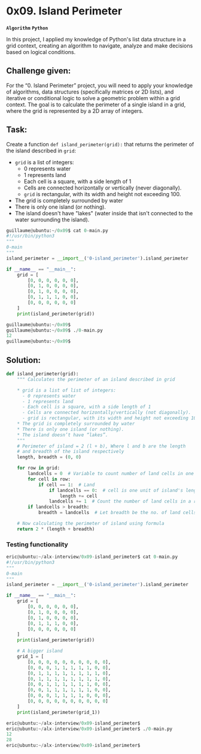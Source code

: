 # 0x09. Island Perimeter
**`Algorithm`**  **`Python`**

In this project, I applied my knowledge of Python's list data structure in a grid context, creating an algorithm to navigate, analyze and make decisions based on logical conditions.

## Challenge given:
For the “0. Island Perimeter” project, you will need to apply your knowledge of algorithms, data structures (specifically matrices or 2D lists), and iterative or conditional logic to solve a geometric problem within a grid context. The goal is to calculate the perimeter of a single island in a grid, where the grid is represented by a 2D array of integers.

## Task:
Create a function `def island_perimeter(grid):` that returns the perimeter of the island described in `grid`:
- `grid` is a list of integers:
  - 0 represents water
  - 1 represents land
  - Each cell is a square, with a side length of 1
  - Cells are connected horizontally or vertically (never diagonally).
  - `grid` is rectangular, with its width and height not exceeding 100.
- The grid is completely surrounded by water
- There is only one island (or nothing).
- The island doesn't have "lakes" (water inside that isn't connected to the water surrounding the island).

```py
guillaume@ubuntu:~/0x09$ cat 0-main.py
#!/usr/bin/python3
"""
0-main
"""
island_perimeter = __import__('0-island_perimeter').island_perimeter

if __name__ == "__main__":
    grid = [
        [0, 0, 0, 0, 0, 0],
        [0, 1, 0, 0, 0, 0],
        [0, 1, 0, 0, 0, 0],
        [0, 1, 1, 1, 0, 0],
        [0, 0, 0, 0, 0, 0]
    ]
    print(island_perimeter(grid))

guillaume@ubuntu:~/0x09$ 
guillaume@ubuntu:~/0x09$ ./0-main.py
12
guillaume@ubuntu:~/0x09$
```
## Solution:

```py
def island_perimeter(grid):
    """ Calculates the perimeter of an island described in grid

    * grid is a list of list of integers:
      - 0 represents water
      - 1 represents land
      - Each cell is a square, with a side length of 1
      - Cells are connected horizontally/vertically (not diagonally).
      - grid is rectangular, with its width and height not exceeding 100
    * The grid is completely surrounded by water
    * There is only one island (or nothing).
    * The island doesn’t have “lakes”.
    """
    # Perimeter of island = 2 (l + b), Where l and b are the length
    # and breadth of the island respectively
    length, breadth = (0, 0)

    for row in grid:
        landcells = 0  # Variable to count number of land cells in one row
        for cell in row:
            if cell == 1:  # Land
                if landcells == 0:  # cell is one unit of island's length
                    length += cell
                landcells += 1  # Count the number of land cells in a row
        if landcells > breadth:
            breadth = landcells  # Let breadth be the no. of land cells in row

    # Now calculating the perimeter of island using formula
    return 2 * (length + breadth)

```

### Testing functionality
```py
eric@ubuntu:~/alx-interview/0x09-island_perimeter$ cat 0-main.py
#!/usr/bin/python3
"""
0-main
"""
island_perimeter = __import__('0-island_perimeter').island_perimeter

if __name__ == "__main__":
    grid = [
        [0, 0, 0, 0, 0, 0],
        [0, 1, 0, 0, 0, 0],
        [0, 1, 0, 0, 0, 0],
        [0, 1, 1, 1, 0, 0],
        [0, 0, 0, 0, 0, 0]
    ]
    print(island_perimeter(grid))

    # A bigger island
    grid_1 = [
        [0, 0, 0, 0, 0, 0, 0, 0, 0, 0],
        [0, 0, 0, 1, 1, 1, 1, 1, 0, 0],
        [0, 1, 1, 1, 1, 1, 1, 1, 1, 0],
        [0, 1, 1, 1, 1, 1, 1, 1, 1, 0],
        [0, 0, 1, 1, 1, 1, 1, 1, 0, 0],
        [0, 0, 1, 1, 1, 1, 1, 1, 0, 0],
        [0, 0, 0, 1, 1, 1, 1, 0, 0, 0],
        [0, 0, 0, 0, 0, 0, 0, 0, 0, 0]
    ]
    print(island_perimeter(grid_1))

eric@ubuntu:~/alx-interview/0x09-island_perimeter$
eric@ubuntu:~/alx-interview/0x09-island_perimeter$ ./0-main.py
12
28
eric@ubuntu:~/alx-interview/0x09-island_perimeter$
```
